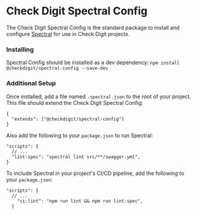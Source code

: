 # Check Digit Spectral Config

The Check Digit Spectral Config is the standard package to install and configure [Spectral](https://stoplight.io/open-source/spectral/) for use in Check Digit projects.

### Installing

Spectral Config should be installed as a dev dependency:
`npm install @checkdigit/spectral-config --save-dev`

### Additional Setup

Once installed, add a file named `.spectral.json` to the root of your project. This file should extend the Check Digit Spectral Config:

```jsonc
{
  "extends": ["@checkdigit/spectral-config"]
}
```

Also add the following to your `package.json` to run Spectral:

```jsonc
"scripts": {
  // ...
  "lint:spec": "spectral lint src/**/swagger.yml",
}
```

To include Spectral in your project's CI/CD pipeline, add the following to your `package.json`:

```jsonc
"scripts": {
  // ...
    "ci:lint": "npm run lint && npm run lint:spec",
  }
```

